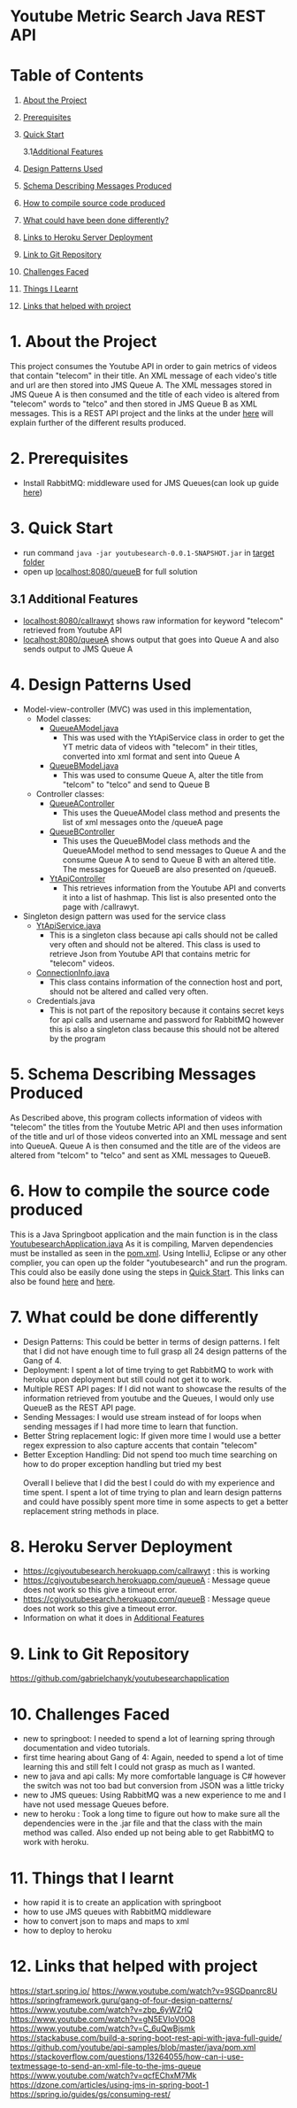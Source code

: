 # Youtube Metric Search Java REST API

# Table of Contents
1. [About the Project](#1-about-the-project)
2. [Prerequisites](#2-prerequisites)
3. [Quick Start](#3-quick-start)

   3.1[Additional Features](#31-additional-features)
4. [Design Patterns Used](#4-design-patterns-used)
5. [Schema Describing Messages Produced](#5-schema-describing-messages-produced)
6. [How to compile source code produced](#6-how-to-compile-the-source-code-produced)
7. [What could have been done differently?](#7-what-could-be-done-differently)
8. [Links to Heroku Server Deployment](#8-heroku-server-deployment)
9. [Link to Git Repository](#9-link-to-git-repository)
10. [Challenges Faced](#10-challenges-faced)
11. [Things I Learnt](#11-things-that-i-learnt)
12. [Links that helped with project](#12-links-that-helped-with-project)

# 1. About the Project
This project consumes the Youtube API in order to gain metrics of videos that contain "telecom" in their title.
An XML message of each video's title and url are then stored into JMS Queue A.
The XML messages stored in JMS Queue A is then consumed and the title of each video is altered from "telecom" words to "telco" and then stored in JMS Queue B as XML messages.
This is a REST API project and the links at the under [here](#3-quick-start) will explain further of the different results produced.


# 2. Prerequisites
- Install RabbitMQ: middleware used for JMS Queues(can look up guide [here](https://spring.io/guides/gs/messaging-rabbitmq/))

# 3. Quick Start
- run command ```java -jar youtubesearch-0.0.1-SNAPSHOT.jar``` in [target folder](target/youtubesearch-0.0.1-SNAPSHOT.jar)
- open up [localhost:8080/queueB](http://localhost:8080/queueB) for full solution

## 3.1 Additional Features
- [localhost:8080/callrawyt](http://localhost:8080/callrawyt) shows raw information for keyword "telecom" retrieved from Youtube API
- [localhost:8080/queueA](http://localhost:8080/queueA) shows output that goes into Queue A and also sends output to JMS Queue A

# 4. Design Patterns Used
- Model-view-controller (MVC) was used in this implementation,
  - Model classes:
    - [QueueAModel.java](src/main/java/com/youtubemetricapp/youtubesearch/Model/QueueAModel.java)
      - This was used with the YtApiService class in order to get the YT metric data of 
      videos with "telecom" in their titles, converted into xml format and sent into Queue A
    - [QueueBModel.java](src/main/java/com/youtubemetricapp/youtubesearch/Model/QueueBModel.java)
        - This was used to consume Queue A, alter the title from "telcom" to "telco" and send to Queue B
  - Controller classes:
    - [QueueAController](src/main/java/com/youtubemetricapp/youtubesearch/Controller/QueueAController.java)
      - This uses the QueueAModel class method and presents the list of xml messages onto the /queueA page
    - [QueueBController](src/main/java/com/youtubemetricapp/youtubesearch/Controller/QueueBController.java)
      - This uses the QueueBModel class methods and the QueueAModel method to send messages to Queue A and the consume Queue A to send to Queue B with an altered title. The messages for QueueB are also presented on /queueB.
    - [YtApiController](src/main/java/com/youtubemetricapp/youtubesearch/Controller/YtApiController.java)
      - This retrieves information from the Youtube API and converts it into a list of hashmap. This list is also presented onto the page with /callrawyt.
- Singleton design pattern was used for the service class
  - [YtApiService.java](src/main/java/com/youtubemetricapp/youtubesearch/Model/YtApiService.java)
    - This is a singleton class because api calls should not be called very often and should not be altered. This class is used to retrieve Json from Youtube API that contains metric for "telecom" videos.
  - [ConnectionInfo.java](src/main/java/com/youtubemetricapp/youtubesearch/classes/ConnectionInfo.java)
    - This class contains information of the connection host and port, should not be altered and called very often.
  - Credentials.java
    - This is not part of the repository because it contains secret keys for api calls and username and password for RabbitMQ however this is also a singleton class because this should not be altered by the program


# 5. Schema Describing Messages Produced
As Described above, this program collects information of videos with "telecom" the titles from the Youtube Metric API and then uses information of the title and url of those videos converted into an XML message and sent into QueueA.
Queue A is then consumed and the title are of the videos are altered from "telcom" to "telco" and sent as XML messages to QueueB.

# 6. How to compile the source code produced
This is a Java Springboot application and the main function is in the class [YoutubesearchApplication.java](src/main/java/com/youtubemetricapp/youtubesearch/YoutubesearchApplication.java)
As it is compiling, Marven dependencies must be installed as seen in the [pom.xml](pom.xml).
Using IntelliJ, Eclipse or any other complier, you can open up the folder "youtubesearch" and run the program.
This could also be easily done using the steps in [Quick Start](#3-quick-start).
This links can also be found [here](#3-quick-start) and [here](#31-additional-features).

# 7. What could be done differently
- Design Patterns: This could be better in terms of design patterns. I felt that I did not have enough time to full grasp all 24 design patterns of the Gang of 4.
- Deployment: I spent a lot of time trying to get RabbitMQ to work with heroku upon deployment but still could not get it to work.
- Multiple REST API pages: If I did not want to showcase the results of the information retrieved from youtube and the Queues, I would only use QueueB as the REST API page.
- Sending Messages: I would use stream instead of for loops when sending messages if I had more time to learn that function.
- Better String replacement logic: If given more time I would use a better regex expression to also capture accents that contain "telecom"
- Better Exception Handling: Did not spend too much time searching on how to do proper exception handling but tried my best
</br></br>
Overall I believe that I did the best I could do with my experience and time spent. I spent a lot of time trying to plan and learn design patterns and could have possibly spent more time in some aspects to get a better replacement string methods in place. 

# 8. Heroku Server Deployment
- https://cgiyoutubesearch.herokuapp.com/callrawyt : this is working
- https://cgiyoutubesearch.herokuapp.com/queueA : Message queue does not work so this give a timeout error.
- https://cgiyoutubesearch.herokuapp.com/queueB : Message queue does not work so this give a timeout error.
- Information on what it does in [Additional Features](#31-additional-features)

# 9. Link to Git Repository
https://github.com/gabrielchanyk/youtubesearchapplication

# 10. Challenges Faced
- new to springboot: I needed to spend a lot of learning spring through documentation and video tutorials.
- first time hearing about Gang of 4: Again, needed to spend a lot of time learning this and still felt I could not grasp as much as I wanted.
- new to java and api calls: My more comfortable language is C# however the switch was not too bad but conversion from JSON was a little tricky
- new to JMS queues: Using RabbitMQ was a new experience to me and I have not used message Queues before.
- new to heroku : Took a long time to figure out how to make sure all the dependencies were in the .jar file and that the class with the main method was called. Also ended up not being able to get RabbitMQ to work with heroku.

# 11. Things that I learnt
- how rapid it is to create an application with springboot
- how to use JMS queues with RabbitMQ middleware
- how to convert json to maps and maps to xml
- how to deploy to heroku


# 12. Links that helped with project
https://start.spring.io/
https://www.youtube.com/watch?v=9SGDpanrc8U
https://springframework.guru/gang-of-four-design-patterns/
https://www.youtube.com/watch?v=zbp_6yWZrIQ
https://www.youtube.com/watch?v=gN5EVIoV0O8
https://www.youtube.com/watch?v=C_6uQwBjsmk
https://stackabuse.com/build-a-spring-boot-rest-api-with-java-full-guide/
https://github.com/youtube/api-samples/blob/master/java/pom.xml
https://stackoverflow.com/questions/13264055/how-can-i-use-textmessage-to-send-an-xml-file-to-the-jms-queue
https://www.youtube.com/watch?v=qcfEChxM7Mk
https://dzone.com/articles/using-jms-in-spring-boot-1
https://spring.io/guides/gs/consuming-rest/